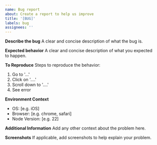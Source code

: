 ```yaml
---
name: Bug report
about: Create a report to help us improve
title: '[BUG]'
labels: bug
assignees: ''
---
```


**Describe the bug**
A clear and concise description of what the bug is.

**Expected behavior**
A clear and concise description of what you expected to happen.

**To Reproduce**
Steps to reproduce the behavior:

1. Go to '...'
2. Click on '....'
3. Scroll down to '....'
4. See error

**Environment Context**

-   OS: [e.g. iOS]
-   Browser: [e.g. chrome, safari]
-   Node Version: [e.g. 22]

**Additional Information**
Add any other context about the problem here.

**Screenshots**
If applicable, add screenshots to help explain your problem.
